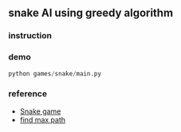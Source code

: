 ## snake AI using greedy algorithm

### instruction

### demo

```python
python games/snake/main.py
```

### reference

+ [Snake game](https://en.wikipedia.org/wiki/Snake_(video_game_genre))
+ [find max path](https://en.wikipedia.org/wiki/Longest_path_problem)
